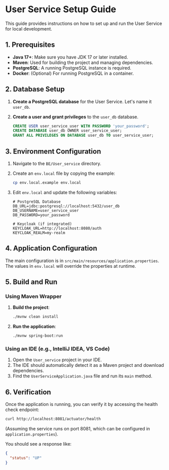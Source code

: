 # User Service Setup Guide

This guide provides instructions on how to set up and run the User Service for local development.

## 1. Prerequisites

*   **Java 17+**: Make sure you have JDK 17 or later installed.
*   **Maven**: Used for building the project and managing dependencies.
*   **PostgreSQL**: A running PostgreSQL instance is required.
*   **Docker**: (Optional) For running PostgreSQL in a container.

## 2. Database Setup

1.  **Create a PostgreSQL database** for the User Service. Let's name it `user_db`.
2.  **Create a user and grant privileges** to the `user_db` database.

    ```sql
    CREATE USER user_service_user WITH PASSWORD 'your_password';
    CREATE DATABASE user_db OWNER user_service_user;
    GRANT ALL PRIVILEGES ON DATABASE user_db TO user_service_user;
    ```

## 3. Environment Configuration

1.  Navigate to the `BE/User_service` directory.
2.  Create an `env.local` file by copying the example:
    ```bash
    cp env.local.example env.local
    ```
3.  Edit `env.local` and update the following variables:

    ```properties
    # PostgreSQL Database
    DB_URL=jdbc:postgresql://localhost:5432/user_db
    DB_USERNAME=user_service_user
    DB_PASSWORD=your_password

    # Keycloak (if integrated)
    KEYCLOAK_URL=http://localhost:8080/auth
    KEYCLOAK_REALM=my-realm
    ```

## 4. Application Configuration

The main configuration is in `src/main/resources/application.properties`. The values in `env.local` will override the properties at runtime.

## 5. Build and Run

### Using Maven Wrapper

1.  **Build the project**:
    ```bash
    ./mvnw clean install
    ```

2.  **Run the application**:
    ```bash
    ./mvnw spring-boot:run
    ```

### Using an IDE (e.g., IntelliJ IDEA, VS Code)

1.  Open the `User_service` project in your IDE.
2.  The IDE should automatically detect it as a Maven project and download dependencies.
3.  Find the `UserServiceApplication.java` file and run its `main` method.

## 6. Verification

Once the application is running, you can verify it by accessing the health check endpoint:

```bash
curl http://localhost:8081/actuator/health
```

(Assuming the service runs on port 8081, which can be configured in `application.properties`).

You should see a response like:
```json
{
  "status": "UP"
}
```
